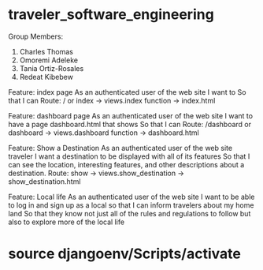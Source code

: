 # traveler_software_engineering

Group Members:
 1) Charles Thomas
 2) Omoremi Adeleke
 3) Tania Ortiz-Rosales
 4) Redeat Kibebew

Feature: index page
As an authenticated user of the web site
I want to
So that  I can
Route:  / or index → views.index function → index.html

Feature: dashboard page
As an authenticated user of the web site
I want to have a page dashboard.html that shows
So that  I can
Route:  /dashboard or dashboard → views.dashboard function → dashboard.html

Feature: Show a Destination
As an authenticated user of the web site traveler
I want a destination to be displayed with all of its features
So that I can see the location, interesting features, and other descriptions about a destination.
Route: show → views.show_destination → show_destination.html

Feature: Local life
As an authenticated user of the web site
I want to be able to log in and sign up as a local so that I can inform travelers about my home land
So that they know not just all of the rules and regulations to follow but also to explore more of the local life

# source djangoenv/Scripts/activate
